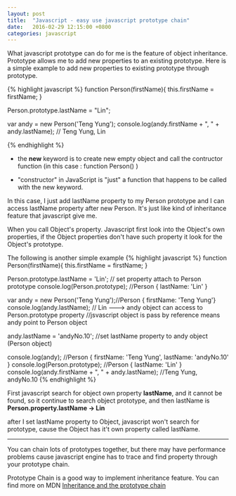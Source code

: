 ```yaml
---
layout: post
title:  "Javascript - easy use javascript prototype chain"
date:   2016-02-29 12:15:00 +0800
categories: javascript
---
```

What javascript prototype can do for me is the feature of object inheritance.
Prototype allows me to add new properties to an existing prototype.
Here is a simple example to add new properties to existing prototype through prototype.


{% highlight javascript %}
function Person(firstName){
    this.firstName = firstName;
}

Person.prototype.lastName = "Lin";

var andy = new Person('Teng Yung');
console.log(andy.firstName + ", " + andy.lastName); // Teng Yung, Lin

{% endhighlight %}

* the **new** keyword is to create new empty object and call the contructor function (in this case : function Person() )

* "constructor" in JavaScript is "just" a function that happens to be called with the new keyword.

In this case, I just add lastName property to my Person prototype and I can access lastName property after new Person.
It's just like kind of inheritance feature that javascript give me.

When you call Object's property. Javascript first look into the Object's own properties, if the Object properties
don't have such property it look for the Object's prototype.

The following is another simple example
{% highlight javascript %}
function Person(firstName){
    this.firstName = firstName;
}

Person.prototype.lastName = 'Lin'; // set property attach to Person prototype
console.log(Person.prototype);  //Person { lastName: 'Lin' }

var andy = new Person('Teng Yung');//Person { firstName: 'Teng Yung'}
console.log(andy.lastName); // Lin  ---> andy object can access to Person.prototype property
//jsvascript object is pass by reference means andy point to Person object

andy.lastName = 'andyNo.10'; //set lastName property to andy object (Person object)

console.log(andy); //Person { firstName: 'Teng Yung', lastName: 'andyNo.10' }
console.log(Person.prototype); //Person { lastName: 'Lin' }
console.log(andy.firstName + ", " + andy.lastName); //Teng Yung, andyNo.10
{% endhighlight %}

First javascript search for object own property **lastName**, and it cannot be found, so it continue to search object prototype, and then lastName is **Person.property.lastName -> Lin**

after I set lastName property to Object, javascript won't search for prototype, cause the Object has it't own property called lastName.

------

You can chain lots of prototypes together, but there may have performance problems cause javascript engine has to trace and find property through your prototype chain.

Prototype Chain is a good way to implement inheritance feature. You can find more on MDN
[Inheritance and the prototype chain][Inheritance and the prototype chain]


[Inheritance and the prototype chain]:https://developer.mozilla.org/en-US/docs/Web/JavaScript/Inheritance_and_the_prototype_chain

